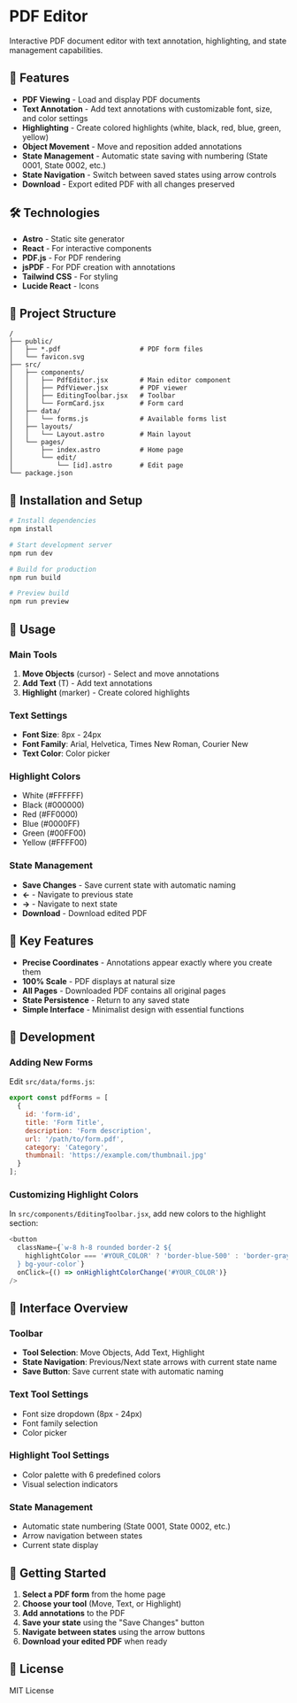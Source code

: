 # PDF Editor

Interactive PDF document editor with text annotation, highlighting, and state management capabilities.

## 🚀 Features

- **PDF Viewing** - Load and display PDF documents
- **Text Annotation** - Add text annotations with customizable font, size, and color settings
- **Highlighting** - Create colored highlights (white, black, red, blue, green, yellow)
- **Object Movement** - Move and reposition added annotations
- **State Management** - Automatic state saving with numbering (State 0001, State 0002, etc.)
- **State Navigation** - Switch between saved states using arrow controls
- **Download** - Export edited PDF with all changes preserved

## 🛠 Technologies

- **Astro** - Static site generator
- **React** - For interactive components
- **PDF.js** - For PDF rendering
- **jsPDF** - For PDF creation with annotations
- **Tailwind CSS** - For styling
- **Lucide React** - Icons

## 📁 Project Structure

```
/
├── public/
│   ├── *.pdf                    # PDF form files
│   └── favicon.svg
├── src/
│   ├── components/
│   │   ├── PdfEditor.jsx        # Main editor component
│   │   ├── PdfViewer.jsx        # PDF viewer
│   │   ├── EditingToolbar.jsx   # Toolbar
│   │   └── FormCard.jsx         # Form card
│   ├── data/
│   │   └── forms.js             # Available forms list
│   ├── layouts/
│   │   └── Layout.astro         # Main layout
│   └── pages/
│       ├── index.astro          # Home page
│       └── edit/
│           └── [id].astro       # Edit page
└── package.json
```

## 🚀 Installation and Setup

```bash
# Install dependencies
npm install

# Start development server
npm run dev

# Build for production
npm run build

# Preview build
npm run preview
```

## 📖 Usage

### Main Tools

1. **Move Objects** (cursor) - Select and move annotations
2. **Add Text** (T) - Add text annotations
3. **Highlight** (marker) - Create colored highlights

### Text Settings

- **Font Size**: 8px - 24px
- **Font Family**: Arial, Helvetica, Times New Roman, Courier New
- **Text Color**: Color picker

### Highlight Colors

- White (#FFFFFF)
- Black (#000000)
- Red (#FF0000)
- Blue (#0000FF)
- Green (#00FF00)
- Yellow (#FFFF00)

### State Management

- **Save Changes** - Save current state with automatic naming
- **←** - Navigate to previous state
- **→** - Navigate to next state
- **Download** - Download edited PDF

## 🎯 Key Features

- **Precise Coordinates** - Annotations appear exactly where you create them
- **100% Scale** - PDF displays at natural size
- **All Pages** - Downloaded PDF contains all original pages
- **State Persistence** - Return to any saved state
- **Simple Interface** - Minimalist design with essential functions

## 🔧 Development

### Adding New Forms

Edit `src/data/forms.js`:

```javascript
export const pdfForms = [
  {
    id: 'form-id',
    title: 'Form Title',
    description: 'Form description',
    url: '/path/to/form.pdf',
    category: 'Category',
    thumbnail: 'https://example.com/thumbnail.jpg'
  }
];
```

### Customizing Highlight Colors

In `src/components/EditingToolbar.jsx`, add new colors to the highlight section:

```javascript
<button
  className={`w-8 h-8 rounded border-2 ${
    highlightColor === '#YOUR_COLOR' ? 'border-blue-500' : 'border-gray-300'
  } bg-your-color`}
  onClick={() => onHighlightColorChange('#YOUR_COLOR')}
/>
```

## 🎨 Interface Overview

### Toolbar
- **Tool Selection**: Move Objects, Add Text, Highlight
- **State Navigation**: Previous/Next state arrows with current state name
- **Save Button**: Save current state with automatic naming

### Text Tool Settings
- Font size dropdown (8px - 24px)
- Font family selection
- Color picker

### Highlight Tool Settings
- Color palette with 6 predefined colors
- Visual selection indicators

### State Management
- Automatic state numbering (State 0001, State 0002, etc.)
- Arrow navigation between states
- Current state display

## 🚀 Getting Started

1. **Select a PDF form** from the home page
2. **Choose your tool** (Move, Text, or Highlight)
3. **Add annotations** to the PDF
4. **Save your state** using the "Save Changes" button
5. **Navigate between states** using the arrow buttons
6. **Download your edited PDF** when ready

## 📝 License

MIT License